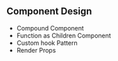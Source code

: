 ## Component Design

- Compound Component
- Function as Children Component
- Custom hook Pattern
- Render Props
